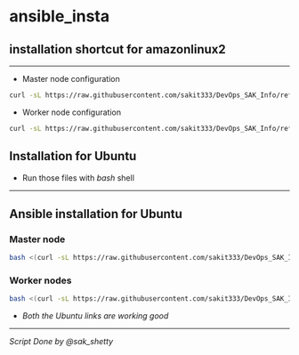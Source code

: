 # ansible_insta
## installation shortcut for amazonlinux2
---
- Master node configuration
```bash
curl -sL https://raw.githubusercontent.com/sakit333/DevOps_SAK_Info/refs/heads/main/master_ansible_node.sh | bash
```
- Worker node configuration
```bash
curl -sL https://raw.githubusercontent.com/sakit333/DevOps_SAK_Info/refs/heads/main/worker_ansible_node.sh | bash
```

## Installation for Ubuntu 
- Run those files with *bash* shell
---
## Ansible installation for Ubuntu
### Master node
```bash
bash <(curl -sL https://raw.githubusercontent.com/sakit333/DevOps_SAK_Info/ubuntu_sak/ubuntu_master.sh)
```
### Worker nodes
```bash
bash <(curl -sL https://raw.githubusercontent.com/sakit333/DevOps_SAK_Info/ubuntu_sak/ubuntu_worker.sh)
```
- *Both the Ubuntu links are working good*
---
*Script Done by @sak_shetty*
